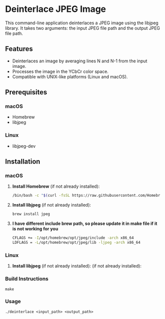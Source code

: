 # Deinterlace JPEG Image

This command-line application deinterlaces a JPEG image using the libjpeg library. It takes two arguments: the input JPEG file path and the output JPEG file path.

## Features

- Deinterlaces an image by averaging lines N and N-1 from the input image.
- Processes the image in the YCbCr color space.
- Compatible with UNIX-like platforms (Linux and macOS).

## Prerequisites

### macOS

- Homebrew
- libjpeg

### Linux

- libjpeg-dev

## Installation

### macOS

1. **Install Homebrew** (if not already installed):
   ```bash
   /bin/bash -c "$(curl -fsSL https://raw.githubusercontent.com/Homebrew/install/HEAD/install.sh)"
2. **Install libjpeg** (if not already installed):
    ```bash
    brew install jpeg
3. **I have different include brew path, so please update it in make file if it is not working for you**
    ```bash
    CFLAGS += -I/opt/homebrew/opt/jpeg/include -arch x86_64
    LDFLAGS = -L/opt/homebrew/opt/jpeg/lib -ljpeg -arch x86_64

### Linux

1. **Install libjpeg** (if not already installed):
    (if not already installed):

### Build Instructions
    make

### Usage
    ./deinterlace <input_path> <output_path>
